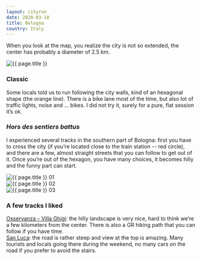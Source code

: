 ```yaml
---
layout: cityrun
date: 2020-03-18
title: Bologna
country: Italy
---
```


When you look at the map, you realize the city is not so extended, the center has probably a diameter of 2.5 km.

<img src="{{ site.url }}/figures/run/{{ page.title }}Map_e.jpg" class="img-responsive" alt="{{ page.title }}">

### <i class="fas fa-shoe-prints"></i> Classic
Some locals told us to run following the city walls, kind of an hexagonal shape (the orange line). There is a bike lane most of the time, but also lot of traffic lights, noise and ... bikes. I did not try it, surely for a pure, flat session it’s ok.

### <i class="fas fa-map-signs"></i> _Hors des sentiers battus_
I experienced several tracks in the southern part of Bologna: first you have to cross the city (if you’re located close to the train station -- red circle), and there are a few, almost straight streets that you can follow to get out of it. Once you’re out of the hexagon, you have many choices, it becomes hilly and the funny part can start.


<div class="row">
    <div class="col-lg-4">
        <img src="{{ site.url }}/figures/run/{{ page.title }}01.JPG" class="img-responsive" alt="{{ page.title }} 01">
    </div>
    <div class="col-lg-4">
        <img src="{{ site.url }}/figures/run/{{ page.title }}02.JPG" class="img-responsive" alt="{{ page.title }} 02">
    </div>
    <div class="col-lg-4">
        <img src="{{ site.url }}/figures/run/{{ page.title }}03.JPG" class="img-responsive" alt="{{ page.title }} 03">
    </div>
</div>


### <i class="fas fa-star"></i> A few tracks I liked

[Osservanza – Villa Ghigi](https://www.wikiloc.com/running-trails/bologna-osservanza-parco-villa-ghigi-46043792): the hilly landscape is very nice, hard to think we’re a few kilometers from the center. There is also a GR hiking path that you can follow if you have time.      
[San Luca](https://www.wikiloc.com/running-trails/bologna-san-luca-46043990): the road is rather steep and view at the top is amazing. Many tourists and locals going there during the weekend, no many cars on the road if you prefer to avoid the stairs.
